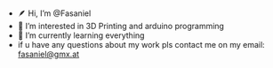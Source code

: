 - 🪶  Hi, I’m @Fasaniel
- 🔧  I’m interested in 3D Printing and arduino programming
- 🌱 I’m currently learning everything
- if u have any questions about my work pls contact me on my email: fasaniel@gmx.at

<!---
Fasaniel/Fasaniel is a ✨ special ✨ repository because its `README.md` (this file) appears on your GitHub profile.
You can click the Preview link to take a look at your changes.
--->

